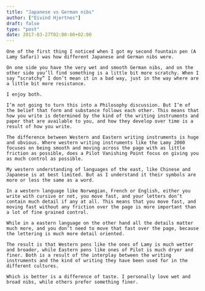 ```yaml
---
title: "Japanese vs German nibs"
author: ["Eivind Hjertnes"]
draft: false
type: "post"
date: 2017-03-27T02:00:00+02:00
---
```


<div class="HTML">
  <div></div>

<p>

</div>

```text
One of the first thing I noticed when I got my second fountain pen (A Lamy Safari) was how different Japanese and German nibs were.
```

<div class="HTML">
  <div></div>

</p>

</div>

<div class="HTML">
  <div></div>

<p>

</div>

```text
On one side you have the very wet and smooth German nibs, and on the other side you’ll find something is a little bit more scratchy. When I say “scratchy” I don’t mean it in a bad way, just in the way where are a little bit more resistance.
```

<div class="HTML">
  <div></div>

</p>

</div>

<div class="HTML">
  <div></div>

<p>

</div>

```text
I enjoy both.
```

<div class="HTML">
  <div></div>

</p>

</div>

<div class="HTML">
  <div></div>

<p>

</div>

```text
I’m not going to turn this into a Philosophy discussion. But I’m of the belief that form and substance follows each other. This means that how you write is determined by the kind of the writing instruments and paper that are available to you, and how they develop over time is a result of how you write.
```

<div class="HTML">
  <div></div>

</p>

</div>

<div class="HTML">
  <div></div>

<p>

</div>

```text
The difference between Western and Eastern writing instruments is huge and obvious. Where western writing instruments like the Lamy 2000 focuses on being smooth and moving across the page with as little friction as possible, does a Pilot Vanishing Point focus on giving you as much control as possible.
```

<div class="HTML">
  <div></div>

</p>

</div>

<div class="HTML">
  <div></div>

<p>

</div>

```text
My western understanding of languages of the east, like Chinese and Japanese is at best limited. But as I understand it their symbols are more or less the same as a word.
```

<div class="HTML">
  <div></div>

</p>

</div>

<div class="HTML">
  <div></div>

<p>

</div>

```text
In a western language like Norwegian, French or English, either you write with cursive or not, you move fast, and your letters don’t contain much detail if any at all. This means that you move fast, and moving fast without any friction over the page is more important than a lot of fine grained control.
```

<div class="HTML">
  <div></div>

</p>

</div>

<div class="HTML">
  <div></div>

<p>

</div>

```text
While in a eastern language on the other hand all the details matter much more, and you don’t need to move that fast over the page, because the lettering is much more detail oriented.
```

<div class="HTML">
  <div></div>

</p>

</div>

<div class="HTML">
  <div></div>

<p>

</div>

```text
The result is that Western pens like the ones of Lamy is much wetter and broader, while Eastern pens like ones of Pilot is much dryer and finer. Both is a result of the interplay between the writing instruments and the kind of writing they have been used for in the different cultures.
```

<div class="HTML">
  <div></div>

</p>

</div>

<div class="HTML">
  <div></div>

<p>

</div>

```text
Which is better is a difference of taste. I personally love wet and broad nibs, while others prefer something finer.
```

<div class="HTML">
  <div></div>

</p>

</div>
